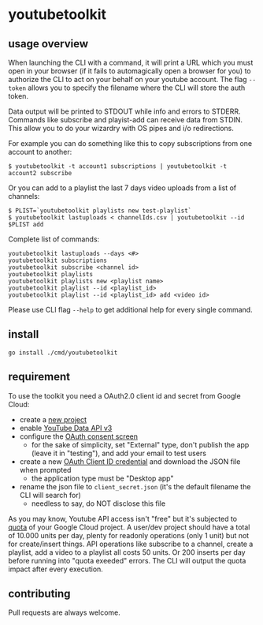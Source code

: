 # youtubetoolkit

## usage overview

When launching the CLI with a command, it will print a URL which you must open in your browser (if it fails to automagically open a browser for you) to authorize the CLI to act on your behalf on your youtube account. The flag `--token` allows you to specify the filename where the CLI will store the auth token.

Data output will be printed to STDOUT while info and errors to STDERR. Commands like subscribe and playist-add can receive data from STDIN. This allow you to do your wizardry with OS pipes and i/o redirections. 

For example you can do something like this to copy subscriptions from one account to another:
```
$ youtubetoolkit -t account1 subscriptions | youtubetoolkit -t account2 subscribe
```

Or you can add to a playlist the last 7 days video uploads from a list of channels:
```
$ PLIST=`youtubetoolkit playlists new test-playlist`
$ youtubetoolkit lastuploads < channelIds.csv | youtubetoolkit --id $PLIST add
```

Complete list of commands:
```
youtubetoolkit lastuploads --days <#>
youtubetoolkit subscriptions
youtubetoolkit subscribe <channel id>
youtubetoolkit playlists
youtubetoolkit playlists new <playlist name>
youtubetoolkit playlist --id <playlist_id>
youtubetoolkit playlist --id <playlist_id> add <video id>
```

Please use CLI flag `--help` to get additional help for every single command.

## install
```
go install ./cmd/youtubetoolkit
```

## requirement

To use the toolkit you need a OAuth2.0 client id and secret from Google Cloud:

- create a [new project](https://console.cloud.google.com/projectcreate)
- enable [YouTube Data API v3](https://console.cloud.google.com/apis/library/youtube.googleapis.com)
- configure the [OAuth consent screen](https://console.cloud.google.com/apis/credentials/consent)
    - for the sake of simplicity, set "External" type, don't publish the app (leave it in "testing"), and add your email to test users
- create a new [OAuth Client ID credential](https://console.cloud.google.com/apis/credentials) and download the JSON file when prompted
    - the application type must be "Desktop app"
- rename the json file to `client_secret.json` (it's the default filename the CLI will search for)
    - needless to say, do NOT disclose this file

As you may know, Youtube API access isn't "free" but it's subjected to [quota](https://console.cloud.google.com/apis/api/youtube.googleapis.com/quotas) of your Google Cloud project. A user/dev project should have a total of 10.000 units per day, plenty for readonly operations (only 1 unit) but not for create/insert things. API operations like subscribe to a channel, create a playlist, add a video to a playlist all costs 50 units. Or 200 inserts per day before running into "quota exeeded" errors. The CLI will output the quota impact after every execution.

## contributing

Pull requests are always welcome. 

